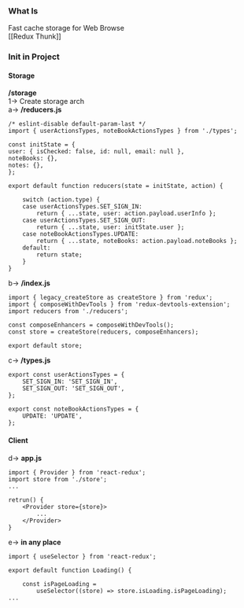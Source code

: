 ### What Is 
Fast cache storage for Web Browse<br>
[[Redux Thunk]]<br>

### Init in Project
#### Storage
 **/storage** <br>
1-> Create storage arch<br>
a-> **/reducers.js**<br>
```
/* eslint-disable default-param-last */
import { userActionsTypes, noteBookActionsTypes } from './types';

const initState = {
user: { isChecked: false, id: null, email: null },
noteBooks: {},
notes: {},
};

export default function reducers(state = initState, action) {
	
	switch (action.type) {
	case userActionsTypes.SET_SIGN_IN:
		return { ...state, user: action.payload.userInfo };
	case userActionsTypes.SET_SIGN_OUT:
		return { ...state, user: initState.user };
	case noteBookActionsTypes.UPDATE:
		return { ...state, noteBooks: action.payload.noteBooks };
	default:
		return state;
	}
}
```

b-> **/index.js**<br>
```
import { legacy_createStore as createStore } from 'redux';
import { composeWithDevTools } from 'redux-devtools-extension';
import reducers from './reducers';

const composeEnhancers = composeWithDevTools();
const store = createStore(reducers, composeEnhancers);

export default store;
```

c-> **/types.js**
```
export const userActionsTypes = {
	SET_SIGN_IN: 'SET_SIGN_IN',
	SET_SIGN_OUT: 'SET_SIGN_OUT',
};

export const noteBookActionsTypes = {
	UPDATE: 'UPDATE',
};
```
#### Client
d-> **app.js**
```
import { Provider } from 'react-redux';
import store from './store';
...

retrun() {
	<Provider store={store}>
		...
	</Provider>
}
```
e-> **in any place**
```
import { useSelector } from 'react-redux';

export default function Loading() {
	
	const isPageLoading = 
		useSelector((store) => store.isLoading.isPageLoading);
...
```